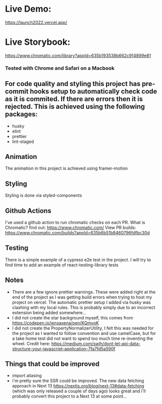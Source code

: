 # Live Demo:
https://launch2022.vercel.app/

# Live Storybook:
https://www.chromatic.com/library?appId=635b193538b662c914899e81

### Tested with Chrome and Safari on a Macbook

## For code quality and styling this project has pre-commit hooks setup to automatically check code as it is commited. If there are errors then it is rejected. This is achieved using the following packages:
+ husky
+ elint
+ prettier
+ lint-staged

## Animation
The animation in this project is achieved using framer-motion

## Styling
Styling is done via styled-components

## Github Actions
I've used a github action to run chromatic checks on each PR. What is Chromatic? find out: https://www.chromatic.com/
View PR builds: https://www.chromatic.com/builds?appId=635b6b51b8460796fdfbc30d

## Testing
There is a simple example of a cypress e2e test in the project. I will try to find time to add an example of react-testing-library tests

## Notes
+ There are a few ignore prettier warnings. These were added right at the end of the project as I was getting build errors when trying to host my project on vercel. The automatic prettier setup I added via husky was clashing with my local rules. This is probably simply due to an incorrect extension being added somewhere...
+ I did not create the star background myself, this comes from https://codepen.io/jensaxena/pen/KQmvoK
+ I did not create the PropertyNormalizerUtility, I felt this was needed for the project as I wanted to follow convention and use camelCase, but for a take home test did not want to spend too much time re-inventing the wheel. Credit here: https://medium.com/swlh/dont-let-api-data-structure-your-javascript-application-7fa7fd5a590f

## Things that could be improved
+ import aliasing
+ i'm pretty sure the SSR could be improved. The new data fetching approach in Next 13 https://nextjs.org/blog/next-13#data-fetching (which was only released a couple of days ago) looks great and i'll probably convert this project to a Next 13 at some point...

